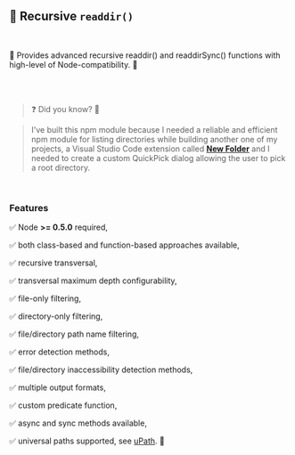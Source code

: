## 🔁 Recursive `readdir()`

<br>

📖 Provides advanced recursive readdir() and readdirSync() functions with high-level of Node-compatibility. 📁

<br>
<br>

> ❓ Did you know? 🤔

> I've built this npm module because I needed a reliable and efficient npm module for listing directories while building another one of my projects, a Visual Studio Code extension called **[New Folder](https://github.com/igorskyflyer/vscode-new-folder)** and I needed to create a custom QuickPick dialog allowing the user to pick a root directory.

<br>

### Features

✅ Node **>= 0.5.0** required,

✅ both class-based and function-based approaches available,

✅ recursive transversal,

✅ transversal maximum depth configurability,

✅ file-only filtering,

✅ directory-only filtering,

✅ file/directory path name filtering,

✅ error detection methods,

✅ file/directory inaccessibility detection methods,

✅ multiple output formats,

✅ custom predicate function,

✅ async and sync methods available,

✅ universal paths supported, see [uPath](https://www.npmjs.com/package/@igor.dvlpr/upath). 🎉
